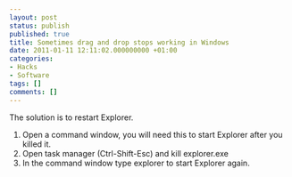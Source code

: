 ```yaml
---
layout: post
status: publish
published: true
title: Sometimes drag and drop stops working in Windows
date: 2011-01-11 12:11:02.000000000 +01:00
categories:
- Hacks
- Software
tags: []
comments: []
---
```

The solution is to restart Explorer.
<ol>
	<li>Open a command window, you will need this to start Explorer after you killed it.</li>
	<li>Open task manager (Ctrl-Shift-Esc) and kill explorer.exe</li>
	<li>In the command window type explorer to start Explorer again.</li>
</ol>
